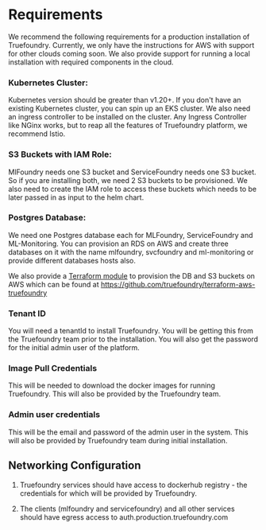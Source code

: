 # Requirements

We recommend the following requirements for a production installation of Truefoundry. Currently, we only have the instructions for AWS
with support for other clouds coming soon. We also provide support for running a local installation with required components in the cloud. 

### Kubernetes Cluster:

Kubernetes version should be greater than v1.20+. If you don't have an existing Kubernetes cluster, you can spin up an 
EKS cluster. We also need an ingress controller to be installed on the cluster. Any Ingress Controller like NGinx works, 
but to reap all the features of Truefoundry platform, we recommend Istio.

### S3 Buckets with IAM Role:

MlFoundry needs one S3 bucket and ServiceFoundry needs one S3 bucket. So if you are installing both, we need 2 S3 buckets to be provisioned. We also need to create the IAM role to access these buckets which needs to be later passed in as input
to the helm chart.

### Postgres Database:

We need one Postgres database each for MLFoundry, ServiceFoundry and ML-Monitoring. You can provision an RDS on AWS and create three databases on it with the name mlfoundry, svcfoundry and ml-monitoring or provide different databases hosts also. 

We also provide a [Terraform module](https://github.com/truefoundry/terraform-aws-truefoundry) to provision the DB and S3 buckets on AWS which can be found at https://github.com/truefoundry/terraform-aws-truefoundry

### Tenant ID 

You will need a tenantId to install Truefoundry. You will be getting this from the Truefoundry team prior to the installation. You will also get the password for the initial admin user of the platform. 

### Image Pull Credentials

This will be needed to download the docker images for running Truefoundry. This will also be provided by the Truefoundry
team.

### Admin user credentials
This will be the email and password of the admin user in the system. This will also be provided by Truefoundry team
during initial installation.


## Networking Configuration
1. Truefoundry services should have access to dockerhub registry - the credentials for which will be provided by Truefoundry.

2. The clients (mlfoundry and servicefoundry) and all other services should have egress access to auth.production.truefoundry.com